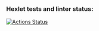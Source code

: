 ### Hexlet tests and linter status:
[![Actions Status](https://github.com/QED-tech/devops-for-programmers-project-lvl1/workflows/hexlet-check/badge.svg)](https://github.com/QED-tech/devops-for-programmers-project-lvl1/actions)